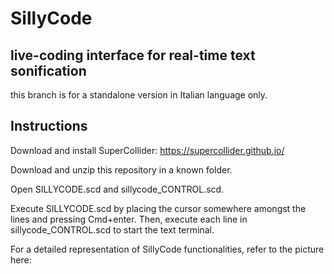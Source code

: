 # SillyCode
## live-coding interface for real-time text sonification
this branch is for a standalone version in Italian language only.

## Instructions

Download and install SuperCollider: https://supercollider.github.io/

Download and unzip this repository in a known folder.

Open SILLYCODE.scd and sillycode_CONTROL.scd.

Execute SILLYCODE.scd by placing the cursor somewhere amongst the lines and pressing Cmd+enter.
Then, execute each line in sillycode_CONTROL.scd to start the text terminal.

For a detailed representation of SillyCode functionalities, refer to the picture here:
